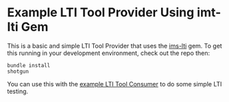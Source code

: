 # Example LTI Tool Provider Using imt-lti Gem

This is a basic and simple LTI Tool Provider that uses the
[ims-lti](https://github.com/instructure/ims-lti) gem.
To get this running in your development environment, check out the repo then:

    bundle install
    shotgun

You can use this with the [example LTI Tool Consumer](https://github.com/instructure/lti_tool_consumer_example)
to do some simple LTI testing.

